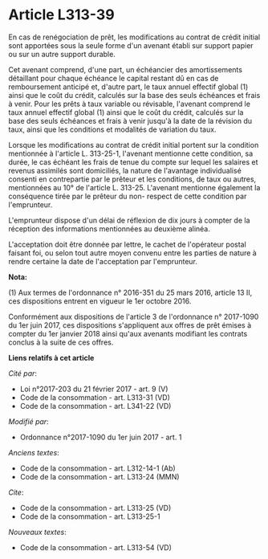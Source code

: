 # Article L313-39

En cas de renégociation de prêt, les modifications au contrat de crédit initial sont apportées sous la seule forme d'un
avenant établi sur support papier ou sur un autre support durable.

Cet avenant comprend, d'une part, un échéancier des amortissements détaillant pour chaque échéance le capital restant dû en
cas de remboursement anticipé et, d'autre part, le taux annuel effectif global (1) ainsi que le coût du crédit, calculés sur
la base des seuls échéances et frais à venir. Pour les prêts à taux variable ou révisable, l'avenant comprend le taux annuel
effectif global (1) ainsi que le coût du crédit, calculés sur la base des seuls échéances et frais à venir jusqu'à la date de
la révision du taux, ainsi que les conditions et modalités de variation du taux.

Lorsque les modifications au contrat de crédit initial portent sur la condition mentionnée à l'article L. 313-25-1, l'avenant
mentionne cette condition, sa durée, le cas échéant les frais de tenue du compte sur lequel les salaires et revenus assimilés
sont domiciliés, la nature de l'avantage individualisé consenti en contrepartie par le prêteur et les conditions, de taux ou
autres, mentionnées au 10° de l'article L. 313-25. L'avenant mentionne également la conséquence tirée par le prêteur du non-
respect de cette condition par l'emprunteur.

L'emprunteur dispose d'un délai de réflexion de dix jours à compter de la réception des informations mentionnées au deuxième
alinéa.

L'acceptation doit être donnée par lettre, le cachet de l'opérateur postal faisant foi, ou selon tout autre moyen convenu
entre les parties de nature à rendre certaine la date de l'acceptation par l'emprunteur.

**Nota:**

(1) Aux termes de l'ordonnance n° 2016-351 du 25 mars 2016, article 13 II, ces dispositions entrent en vigueur le 1er octobre
2016.

Conformément aux dispositions de l'article 3 de l'ordonnance n° 2017-1090 du 1er juin 2017, ces dispositions s'appliquent aux
offres de prêt émises à compter du 1er janvier 2018 ainsi qu'aux avenants modifiant les contrats conclus à la suite de ces
offres.

**Liens relatifs à cet article**

_Cité par_:

  - Loi n°2017-203 du 21 février 2017 - art. 9 (V)
  - Code de la consommation - art. L313-31 (VD)
  - Code de la consommation - art. L341-22 (VD)

_Modifié par_:

  - Ordonnance n°2017-1090 du 1er juin 2017 - art. 1

_Anciens textes_:

  - Code de la consommation - art. L312-14-1 (Ab)
  - Code de la consommation - art. L313-24 (MMN)

_Cite_:

  - Code de la consommation - art. L313-25 (VD)
  - Code de la consommation - art. L313-25-1

_Nouveaux textes_:

  - Code de la consommation - art. L313-54 (VD)

